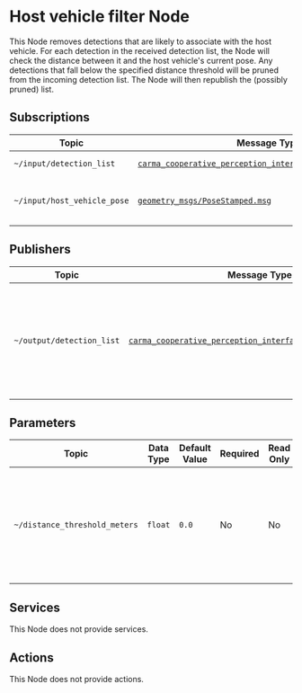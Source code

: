 # Host vehicle filter Node

This Node removes detections that are likely to associate with the host vehicle. For each detection in the received
detection list, the Node will check the distance between it and the host vehicle's current pose. Any detections that
fall below the specified distance threshold will be pruned from the incoming detection list. The Node will then
republish the (possibly pruned) list.

## Subscriptions

| Topic                       | Message Type                                                                      | Description                     |
| --------------------------- | --------------------------------------------------------------------------------- | ------------------------------- |
| `~/input/detection_list`    | [`carma_cooperative_perception_interfaces/DetectionList.msg`][detection_list_msg] | Incoming detections             |
| `~/input/host_vehicle_pose` | [`geometry_msgs/PoseStamped.msg`][pose_stamped_msg]                               | The host vehicle's current pose |

[pose_stamped_msg]: https://docs.ros.org/en/humble/p/geometry_msgs/msg/PoseStamped.html

## Publishers

| Topic                     | Message Type                                                                      | Frequency           | Description                                                                            |
| ------------------------- | --------------------------------------------------------------------------------- | ------------------- | -------------------------------------------------------------------------------------- |
| `~/output/detection_list` | [`carma_cooperative_perception_interfaces/DetectionList.msg`][detection_list_msg] | Subscription-driven | Incoming detections excluding any detections likely associating with the host vehicle. |

## Parameters

| Topic                  | Data Type | Default Value | Required | Read Only | Description                                                                       |
| ---------------------- | --------- | ------------- | -------- | --------- | --------------------------------------------------------------------------------- |
| `~/distance_threshold_meters` | `float`   | `0.0`         | No       | No        | Distance below which a detection will be considered to represent the host vehicle |

## Services

This Node does not provide services.

## Actions

This Node does not provide actions.

[detection_list_msg]: https://github.com/usdot-fhwa-stol/carma-msgs/blob/develop/carma_cooperative_perception_interfaces/msg/DetectionList.msg
